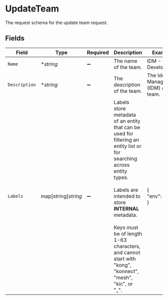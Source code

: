 # UpdateTeam

The request schema for the update team request.


## Fields

| Field                                                                                                                                                                                                                                                                                  | Type                                                                                                                                                                                                                                                                                   | Required                                                                                                                                                                                                                                                                               | Description                                                                                                                                                                                                                                                                            | Example                                                                                                                                                                                                                                                                                |
| -------------------------------------------------------------------------------------------------------------------------------------------------------------------------------------------------------------------------------------------------------------------------------------- | -------------------------------------------------------------------------------------------------------------------------------------------------------------------------------------------------------------------------------------------------------------------------------------- | -------------------------------------------------------------------------------------------------------------------------------------------------------------------------------------------------------------------------------------------------------------------------------------- | -------------------------------------------------------------------------------------------------------------------------------------------------------------------------------------------------------------------------------------------------------------------------------------- | -------------------------------------------------------------------------------------------------------------------------------------------------------------------------------------------------------------------------------------------------------------------------------------- |
| `Name`                                                                                                                                                                                                                                                                                 | **string*                                                                                                                                                                                                                                                                              | :heavy_minus_sign:                                                                                                                                                                                                                                                                     | The name of the team.                                                                                                                                                                                                                                                                  | IDM - Developers                                                                                                                                                                                                                                                                       |
| `Description`                                                                                                                                                                                                                                                                          | **string*                                                                                                                                                                                                                                                                              | :heavy_minus_sign:                                                                                                                                                                                                                                                                     | The description of the team.                                                                                                                                                                                                                                                           | The Identity Management (IDM) API team.                                                                                                                                                                                                                                                |
| `Labels`                                                                                                                                                                                                                                                                               | map[string]*string*                                                                                                                                                                                                                                                                    | :heavy_minus_sign:                                                                                                                                                                                                                                                                     | Labels store metadata of an entity that can be used for filtering an entity list or for searching across entity types. <br/><br/>Labels are intended to store **INTERNAL** metadata.<br/><br/>Keys must be of length 1-63 characters, and cannot start with "kong", "konnect", "mesh", "kic", or "_".<br/> | {<br/>"env": "test"<br/>}                                                                                                                                                                                                                                                              |